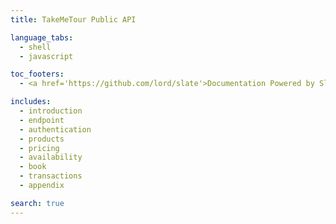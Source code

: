 ```yaml
---
title: TakeMeTour Public API

language_tabs:
  - shell
  - javascript

toc_footers:
  - <a href='https://github.com/lord/slate'>Documentation Powered by Slate</a>

includes:
  - introduction
  - endpoint
  - authentication
  - products
  - pricing
  - availability
  - book
  - transactions
  - appendix

search: true
---
```


